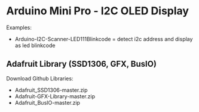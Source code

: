 # Arduino Mini Pro - I2C OLED Display

Examples:

* Arduino-I2C-Scanner-LED111Blinkcode = detect i2c address and display as led blinkcode

## Adafruit Library (SSD1306, GFX, BusIO)

Download Github Libraries:

* Adafruit_SSD1306-master.zip
* Adafruit-GFX-Library-master.zip
* Adafruit_BusIO-master.zip
